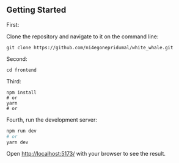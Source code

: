 
## Getting Started

First:

Clone the repository and navigate to it on the command line:

```shell
git clone https://github.com/ni4egonepridumal/white_whale.git
```

Second:

```shell
cd frontend
```

Third: 

```shell
npm install
# or
yarn
# or
```

Fourth, run the development server:

```bash
npm run dev
# or
yarn dev
```

Open [http://localhost:5173/](http://localhost:5173/) with your browser to see the result.



